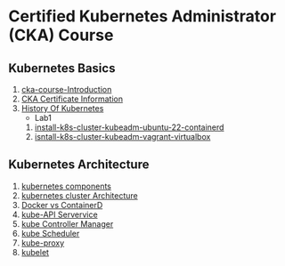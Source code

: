 # Certified Kubernetes Administrator (CKA) Course 

## Kubernetes Basics
1. [cka-course-Introduction](/docs/01-cka-course-Introduction/01-cka-course-Introduction.md)
2. [CKA Certificate Information](docs/01-cka-course-Introduction/02-CKA-certificate-information)
3. [History Of Kubernetes](docs/01-cka-course-Introduction/03-History-of-kuberntes)
    * Lab1
    01. [install-k8s-cluster-kubeadm-ubuntu-22-containerd](docs/01-cka-course-Introduction/install-k8s-kubeadm-ubuntu-22-containerd.md)
    02. [isntall-k8s-cluster-kubeadm-vagrant-virtualbox](docs/01-cka-course-Introduction/isntall-k8s-cluster-kubeadm-vagrant-virtualbox.md)

## Kubernetes Architecture
1. [kubernetes components](docs/02-Kubernetes-architecture)
2. [kubernetes cluster Architecture](docs/02-Kubernetes-architecture)
3. [Docker vs ContainerD]((docs/02-Kubernetes-architecture))
4. [kube-API Servervice](docs/02-Kubernetes-architecture)
5. [kube Controller Manager](docs/02-Kubernetes-architecture)
6. [kube Scheduler](docs/02-Kubernetes-architecture)
7. [kube-proxy](docs/02-Kubernetes-architecture)
8. [kubelet](docs/02-Kubernetes-architecture)
   

